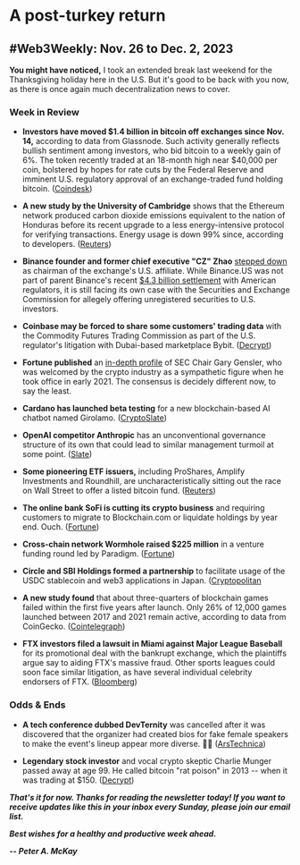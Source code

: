 # A post-turkey return
## #Web3Weekly: Nov. 26 to Dec. 2, 2023

**You might have noticed,** I took an extended break last weekend for the Thanksgiving holiday here in the U.S. But it's good to be back with you now, as there is once again much decentralization news to cover.

### Week in Review

- **Investors have moved $1.4 billion in bitcoin off exchanges since Nov. 14,** according to data from Glassnode. Such activity generally reflects bullish sentiment among investors, who bid bitcoin to a weekly gain of 6%. The token recently traded at an 18-month high near $40,000 per coin, bolstered by hopes for rate cuts by the Federal Reserve and imminent U.S. regulatory approval of an exchange-traded fund holding bitcoin. ([Coindesk](https://www.coindesk.com/markets/2023/12/01/bitcoin-eyes-40k-as-1b-in-btc-withdrawals-suggests-bullish-mood/))

- **A new study by the University of Cambridge** shows that the Ethereum network produced carbon dioxide emissions equivalent to the nation of Honduras before its recent upgrade to a less energy-intensive protocol for verifying transactions. Energy usage is down 99% since, according to developers. ([Reuters](https://www.reuters.com/sustainability/ethereum-blockchain-produced-equivalent-honduras-annual-emissions-before-upgrade-2023-12-01/))

- **Binance founder and former chief executive "CZ" Zhao** [stepped down](https://www.coindesk.com/policy/2023/11/28/changpeng-cz-zhao-steps-down-from-binanceus-board/) as chairman of the exchange's U.S. affiliate. While Binance.US was not part of parent Binance's recent [$4.3 billion settlement](https://www.coindesk.com/policy/2023/11/21/binance-to-settle-charges-with-us-doj-source/) with American regulators, it is still facing its own case with the Securities and Exchange Commission for allegely offering unregistered securities to U.S. investors.

- **Coinbase may be forced to share some customers' trading data** with the Commodity Futures Trading Commission as part of the U.S. regulator's litigation with Dubai-based marketplace Bybit. ([Decrypt](https://decrypt.co/207736/coinbase-might-forced-share-bitcoin-trading-data-cftc))

- **Fortune published** an [in-depth profile](https://fortune.com/longform/gary-gensler-sec-chair-interview-cryptocurrency-climate-change/) of SEC Chair Gary Gensler, who was welcomed by the crypto industry as a sympathetic figure when he took office in early 2021. The consensus is decidely different now, to say the least.

- **Cardano has launched beta testing** for a new blockchain-based AI chatbot named Girolamo. ([CryptoSlate](https://cryptoslate.com/cardano-enters-beta-test-phase-for-new-blockchain-based-ai-chat-bot-girolamo/))

- **OpenAI competitor Anthropic** has an unconventional governance structure of its own that could lead to similar management turmoil at some point. ([Slate](https://slate.com/technology/2023/12/anthropic-openai-board-trust-effective-altruism.html))

- **Some pioneering ETF issuers,** including ProShares, Amplify Investments and Roundhill, are uncharacteristically sitting out the race on Wall Street to offer a listed bitcoin fund. ([Reuters](https://www.reuters.com/technology/spot-bitcoin-etf-race-some-pioneers-stick-sidelines-2023-11-28/))

- **The online bank SoFi is cutting its crypto business** and requiring customers to migrate to Blockchain.com or liquidate holdings by year end. Ouch. ([Fortune](https://fortune.com/crypto/2023/11/29/sofi-cutting-crypto-business-customers-must-migrate-or-liquidate/))

- **Cross-chain network Wormhole raised $225 million** in a venture funding round led by Paradigm. ([Fortune](https://finance.yahoo.com/news/wormhole-raises-225-million-2-140000498.html))

- **Circle and SBI Holdings formed a partnership** to facilitate usage of the USDC stablecoin and web3 applications in Japan. ([Cryptopolitan](https://www.msn.com/en-us/money/markets/japanese-market-embraces-usdc-as-circle-and-sbi-set-the-stage-for-web3/ar-AA1kB53V)

- **A new study found** that about three-quarters of blockchain games failed within the first five years after launch. Only 26% of 12,000 games launched between 2017 and 2021 remain active, according to data from CoinGecko. ([Cointelegraph](https://cointelegraph.com/news/three-quarters-web3-blockchain-games-failed-last-five-years-coingecko))

- **FTX investors filed a lawsuit in Miami against Major League Baseball** for its promotional deal with the bankrupt exchange, which the plaintiffs argue say to aiding FTX's massive fraud. Other sports leagues could soon face similar litigation, as have several individual celebrity endorsers of FTX. ([Bloomberg](https://www.msn.com/en-us/sports/motorsports/mlb-formula-1-face-fraud-suits-for-promoting-ftx-cryptocurrency/ar-AA1kCYQq))

### Odds & Ends

- **A tech conference dubbed DevTernity** was cancelled after it was discovered that the organizer had created bios for fake female speakers to make the event's lineup appear more diverse. 🤦‍♂️ ([ArsTechnica](https://arstechnica.com/tech-policy/2023/11/backlash-over-fake-female-speakers-shuts-down-developer-conference/))

- **Legendary stock investor** and vocal crypto skeptic Charlie Munger passed away at age 99. He called bitcoin "rat poison" in 2013 -- when it was trading at $150. ([Decrypt](https://decrypt.co/207783/rat-poison-cantankerous-bitcoin-critic-charlie-munger-dies-at-99))

<!-- Boilerplate needs re-working. This is version from last week... -->

_**That's it for now. Thanks for reading the newsletter today! If you want to receive updates like this in your inbox every Sunday, please join our email list.**_

<!--Move this content to standing editorial policy page on the website.     _**Note: #Web3Weekly content is intended for journalistic purposes only, not as investment advice. Always [DYOR](https://www.urbandictionary.com/define.php?term=DYOR) and consult appropriate financial professionals before making investment decisions.**_ -->

_**Best wishes for a healthy and productive week ahead.**_  

_**-- Peter A. McKay**_  
